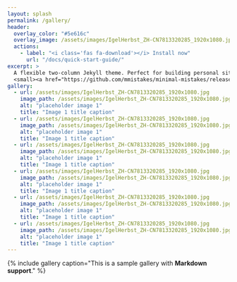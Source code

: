 ```yaml
---
layout: splash
permalink: /gallery/
header:
  overlay_color: "#5e616c"
  overlay_image: /assets/images/IgelHerbst_ZH-CN7813320285_1920x1080.jpg
  actions:
    - label: "<i class='fas fa-download'></i> Install now"
      url: "/docs/quick-start-guide/"
excerpt: >
  A flexible two-column Jekyll theme. Perfect for building personal sites, blogs, and portfolios.<br />
  <small><a href="https://github.com/mmistakes/minimal-mistakes/releases/tag/4.17.2">Latest release v4.17.2</a></small>
gallery:
  - url: /assets/images/IgelHerbst_ZH-CN7813320285_1920x1080.jpg
    image_path: /assets/images/IgelHerbst_ZH-CN7813320285_1920x1080.jpg
    alt: "placeholder image 1"
    title: "Image 1 title caption"
  - url: /assets/images/IgelHerbst_ZH-CN7813320285_1920x1080.jpg
    image_path: /assets/images/IgelHerbst_ZH-CN7813320285_1920x1080.jpg
    alt: "placeholder image 1"
    title: "Image 1 title caption"
  - url: /assets/images/IgelHerbst_ZH-CN7813320285_1920x1080.jpg
    image_path: /assets/images/IgelHerbst_ZH-CN7813320285_1920x1080.jpg
    alt: "placeholder image 1"
    title: "Image 1 title caption"
  - url: /assets/images/IgelHerbst_ZH-CN7813320285_1920x1080.jpg
    image_path: /assets/images/IgelHerbst_ZH-CN7813320285_1920x1080.jpg
    alt: "placeholder image 1"
    title: "Image 1 title caption"
  - url: /assets/images/IgelHerbst_ZH-CN7813320285_1920x1080.jpg
    image_path: /assets/images/IgelHerbst_ZH-CN7813320285_1920x1080.jpg
    alt: "placeholder image 1"
    title: "Image 1 title caption"
  - url: /assets/images/IgelHerbst_ZH-CN7813320285_1920x1080.jpg
    image_path: /assets/images/IgelHerbst_ZH-CN7813320285_1920x1080.jpg
    alt: "placeholder image 1"
    title: "Image 1 title caption"
---
```


{% include gallery caption="This is a sample gallery with **Markdown support**." %}